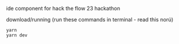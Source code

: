 ide component for hack the flow 23 hackathon

download/running (run these commands in terminal - read this norú)

```
yarn
yarn dev
```
